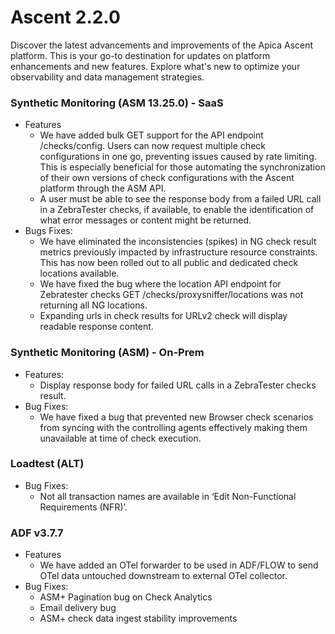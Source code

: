 # Ascent 2.2.0

Discover the latest advancements and improvements of the Apica Ascent platform. This is your go-to destination for updates on platform enhancements and new features. Explore what's new to optimize your observability and data management strategies.



### **Synthetic Monitoring (ASM 13.25.0) - SaaS**

* Features
  * We have added bulk GET support for the API endpoint /checks/config. Users can now request multiple check configurations in one go, preventing issues caused by rate limiting. This is especially beneficial for those automating the synchronization of their own versions of check configurations with the Ascent platform through the ASM API.
  * A user must be able to see the response body from a failed URL call in a ZebraTester checks, if available, to enable the identification of what error messages or content might be returned.
* Bugs Fixes:
  * We have eliminated the inconsistencies (spikes) in NG check result metrics previously impacted by infrastructure resource constraints. This has now been rolled out to all public and dedicated check locations available.
  * We have fixed the bug where the location API endpoint for Zebratester checks GET /checks/proxysniffer/locations was not returning all NG locations.
  * Expanding urls in check results for URLv2 check will display readable response content.

### **Synthetic Monitoring (ASM) - On-Prem**

* Features:
  * Display response body for failed URL calls in a ZebraTester checks result.
* Bug Fixes:
  * We have fixed a bug that prevented new Browser check scenarios from syncing with the controlling agents effectively making them unavailable at time of check execution.

### **Loadtest (ALT)**

* Bug Fixes:
  * Not all transaction names are available in ‘Edit Non-Functional Requirements (NFR)’.

### **ADF v3.7.7**

* Features
  * We have added an OTel forwarder to be used in ADF/FLOW to send OTel data untouched downstream to external OTel collector.
* Bug Fixes:
  * ASM+ Pagination bug on Check Analytics
  * Email delivery bug
  * ASM+ check data ingest stability improvements
